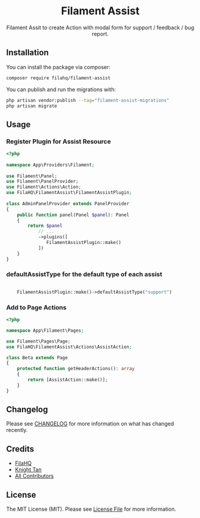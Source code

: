 <h1 align="center">Filament Assist</h1>

<p align="center">Filament Assit to create Action with modal form for support / feedback / bug report.</p>


## Installation

You can install the package via composer:

```bash
composer require filahq/filament-assist
```

You can publish and run the migrations with:

```bash
php artisan vendor:publish --tag="filament-assist-migrations"
php artisan migrate
```

## Usage

### Register Plugin for Assist Resource

```php
<?php
 
namespace App\Providers\Filament;
 
use Filament\Panel;
use Filament\PanelProvider;
use Filament\Actions\Action;
use FilaHQ\FilamentAssist\FilamentAssistPlugin;
 
class AdminPanelProvider extends PanelProvider
{
    public function panel(Panel $panel): Panel
    {
        return $panel
            // ...
            ->plugins([
               FilamentAssistPlugin::make()
            ])
    }
}

```

### defaultAssistType for the default type of each assist

```php

    FilamentAssistPlugin::make()->defaultAssistType("support")

```

### Add to Page Actions

```php
<?php

namespace App\Filament\Pages;

use Filament\Pages\Page;
use FilaHQ\FilamentAssist\Actions\AssistAction;

class Beta extends Page
{
    protected function getHeaderActions(): array
    {
        return [AssistAction::make()];
    }
}

```

## Changelog

Please see [CHANGELOG](CHANGELOG.md) for more information on what has changed recently.


## Credits

- [FilaHQ](https://github.com/FilaHQ)
- [Knight Tan](https://github.com/imknight)
- [All Contributors](../../contributors)

## License

The MIT License (MIT). Please see [License File](LICENSE.md) for more information.
